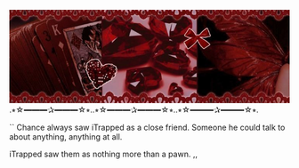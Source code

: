 ![image alt](https://github.com/numberonegambler/numberonegambler/blob/main/banner.PNG?raw=true)
                  .⭒☆━━━✰━━━☆⭒..⭒☆━━━✰━━━☆⭒..⭒☆━━━✰━━━☆⭒.
             
 `` Chance always saw iTrapped as a close friend. Someone he could talk to about anything, anything at all.
     
  iTrapped saw them as nothing more than a pawn. ,,
